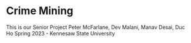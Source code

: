 # Crime Mining

This is our Senior Project
Peter McFarlane, Dev Malani, Manav Desai, Duc Ho
Spring 2023 - Kennesaw State University
